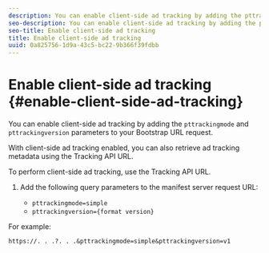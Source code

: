 ```yaml
---
description: You can enable client-side ad tracking by adding the pttrackingmode and pttrackingversion parameters to your Bootstrap URL request.
seo-description: You can enable client-side ad tracking by adding the pttrackingmode and pttrackingversion parameters to your Bootstrap URL request.
seo-title: Enable client-side ad tracking
title: Enable client-side ad tracking
uuid: 0a825756-1d9a-43c5-bc22-9b366f39fdbb
---
```


# Enable client-side ad tracking {#enable-client-side-ad-tracking}

You can enable client-side ad tracking by adding the `pttrackingmode` and `pttrackingversion` parameters to your Bootstrap URL request.

 With client-side ad tracking enabled, you can also retrieve ad tracking metadata using the Tracking API URL.

To perform client-side ad tracking, use the Tracking API URL.

1. Add the following query parameters to the manifest server request URL:

   * `pttrackingmode=simple` 
   * `pttrackingversion={format version}`

For example:

```
https://. . .?. . .&pttrackingmode=simple&pttrackingversion=v1
```

